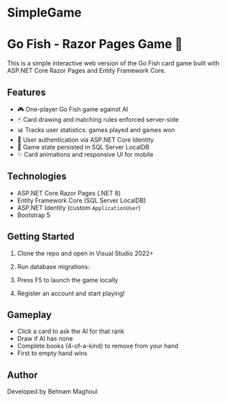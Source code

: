 # SimpleGame
# Go Fish - Razor Pages Game 🎴

This is a simple interactive web version of the Go Fish card game built with ASP.NET Core Razor Pages and Entity Framework Core.

## Features

- 🎮 One-player Go Fish game against AI
- 🃏 Card drawing and matching rules enforced server-side
- 📊 Tracks user statistics: games played and games won
- 🔐 User authentication via ASP.NET Core Identity
- 💽 Game state persisted in SQL Server LocalDB
- ✨ Card animations and responsive UI for mobile

## Technologies

- ASP.NET Core Razor Pages (.NET 8)
- Entity Framework Core (SQL Server LocalDB)
- ASP.NET Identity (custom `ApplicationUser`)
- Bootstrap 5

## Getting Started

1. Clone the repo and open in Visual Studio 2022+
2. Run database migrations:

3. Press F5 to launch the game locally
4. Register an account and start playing!

## Gameplay

- Click a card to ask the AI for that rank
- Draw if AI has none
- Complete books (4-of-a-kind) to remove from your hand
- First to empty hand wins

## Author

Developed by Behnam Maghoul 

